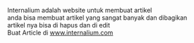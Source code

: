 Internalium adalah website untuk membuat artikel
<br>
anda bisa membuat artikel yang sangat banyak dan dibagikan
<br>
artikel nya bisa di hapus dan di edit
<br>
Buat Article di www.internalium.com